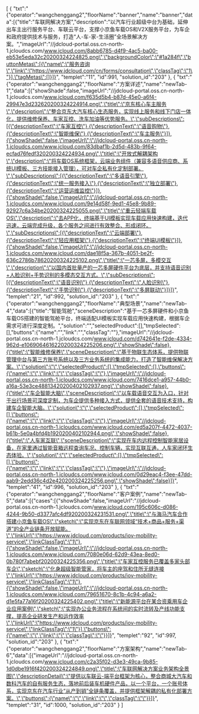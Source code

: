 [
	{
		"txt":"{\"operator\":\"wangchenggang2\",\"floorName\":\"banner\",\"name\":\"banner\",\"data\":[{\"title\":\"车联网解决方案\",\"description\":\"以汽车行业超级中台为基础，延伸出车主出行服务平台、车联云平台，支撑小京鱼车载OS和V2X服务平台，为车企和政府提供技术与服务，打造“人-车-家-生活圈”全场景解决方案。\",\"imageUrl\":\"//jdcloud-portal.oss.cn-north-1.jcloudcs.com/www.jcloud.com/8abb6785-d4f9-4ac5-ba00-eb53e5eda32c20200324224825.png\",\"backgroundColor\":\"#1a284f\",\"buttonMetas\":[{\"name\":\"服务咨询\",\"link\":\"https://www.jdcloud.com/cn/forms/consultation\",\"classTag\":\"1\"}],\"tagMetas\":[]}]}",
		"templet":"11",
		"id":991,
		"solution_id":"203"
	},
	{
		"txt":"{\"operator\":\"wangchenggang2\",\"floorName\":\"方案详述\",\"name\":\"newTab-1\",\"data\":[{\"showShade\":false,\"imageUrl\":\"//jdcloud-portal.oss.cn-north-1.jcloudcs.com/www.jcloud.com/f635d5b4-b87d-45e0-a6f4-29947e3d232620200324224914.png\",\"title\":\"京东核心车主服务\",\"description\":\"整合京东大汽车核心生态服务，实现线上服务和线下门店一体化，提供维修保养、车家互控、洗车加油等优势服务。\",\"subDescriptions\":[{\"descriptionText\":\"车家互控\"},{\"descriptionText\":\"语音购物\"},{\"descriptionText\":\"智能维保\"},{\"descriptionText\":\"车主服务\"}]},{\"showShade\":false,\"imageUrl\":\"//jdcloud-portal.oss.cn-north-1.jcloudcs.com/www.jcloud.com/83dbaf1b-2d5d-483b-9f64-ecfad76fedf320200324224934.png\",\"title\":\"开放式解耦架构\",\"description\":\"将车载OS系统框架，云端业务组件（兼容多语音供应商、系统UI模板、三方技能接入管理），可对车企私有化定制部署。\",\"subDescriptions\":[{\"descriptionText\":\"多语音引擎\"},{\"descriptionText\":\"统一服务接入\"},{\"descriptionText\":\"独立部署\"},{\"descriptionText\":\"运营运维监控\"}]},{\"showShade\":false,\"imageUrl\":\"//jdcloud-portal.oss.cn-north-1.jcloudcs.com/www.jcloud.com/9e14d58f-9ed1-45e8-9b89-92927c6a34be20200324225055.png\",\"title\":\"重云轻端车载OS\",\"description\":\"去APP化，终端基于UI模板实现车载应用快速构建，迭代迅速，云端完成升级，各个服务之间进行有效整合、形成闭环。\",\"subDescriptions\":[{\"descriptionText\":\"云端部署\"},{\"descriptionText\":\"轻应用框架\"},{\"descriptionText\":\"终端UI模板\"}]},{\"showShade\":false,\"imageUrl\":\"//jdcloud-portal.oss.cn-north-1.jcloudcs.com/www.jcloud.com/dae18f5a-367b-4051-be2f-636c2786b78620200324225102.png\",\"title\":\"一芯多屏，多模交互\",\"description\":\"以国内首批量产的一芯多屏硬件平台为底层，并支持语音识别+人脸识别+手势识别的多模态交互方式。\",\"subDescriptions\":[{\"descriptionText\":\"语音识别\"},{\"descriptionText\":\"人脸识别\"},{\"descriptionText\":\"手势识别\"},{\"descriptionText\":\"多屏联动\"}]}]}",
		"templet":"21",
		"id":992,
		"solution_id":"203"
	},
	{
		"txt":"{\"operator\":\"wangchenggang2\",\"floorName\":\"典型场景\",\"name\":\"newTab-4\",\"data\":[{\"title\":\"智能驾舱\",\"sceneDescription\":\"基于一芯多屏硬件和小京鱼车载OS搭建的智能驾舱平台，终端适配UI模板实现车载应用快速构建，根据车企需求可进行深度定制。\",\"solution\":\"\",\"selectedProduct\":[],\"tmpSelected\":[],\"buttons\":{\"name\":\"\",\"link\":\"\",\"classTag\":\"\"},\"imageUrl\":\"//jdcloud-portal.oss.cn-north-1.jcloudcs.com/www.jcloud.com/d742641e-f2de-4334-962d-e1069064616220200324225206.png\",\"showShade\":false},{\"title\":\"智能维修保养\",\"sceneDescription\":\"基于物联生态体系，提供物联管理中台与第三方账号系统以及三方业务系统的集成能力，打造了智能维保解决方案。\",\"solution\":\"\",\"selectedProduct\":[],\"tmpSelected\":[],\"buttons\":{\"name\":\"\",\"link\":\"\",\"classTag\":\"\"},\"imageUrl\":\"//jdcloud-portal.oss.cn-north-1.jcloudcs.com/www.jcloud.com/7416dce1-a957-44b0-a16a-53e3ce48813420200402102937.png\",\"showShade\":false},{\"title\":\"车企智能大脑\",\"sceneDescription\":\"以车载语音交互为入口，针对于出行场景可深度定制，为车企提供多种接入方式，提供全套的语音技术支持，构建车企智能大脑。\",\"solution\":\"\",\"selectedProduct\":[],\"tmpSelected\":[],\"buttons\":{\"name\":\"\",\"link\":\"\",\"classTag\":\"\"},\"imageUrl\":\"//jdcloud-portal.oss.cn-north-1.jcloudcs.com/www.jcloud.com/ed5a207f-4472-4037-b61b-5e0a4bfd4b1920200402102944.png\",\"showShade\":false},{\"title\":\"人车家互联\",\"sceneDescription\":\"实现在车内远程控制智能家居设备，在家里通过智能音箱远程查询车况、控制车辆，实现互联互通，人车家闭环生态体验。\",\"solution\":\"\",\"selectedProduct\":[],\"tmpSelected\":[],\"buttons\":{\"name\":\"\",\"link\":\"\",\"classTag\":\"\"},\"imageUrl\":\"//jdcloud-portal.oss.cn-north-1.jcloudcs.com/www.jcloud.com/0d29eac4-f3ee-47dd-aab9-2edd36c4d2e420200324225256.png\",\"showShade\":false}]}",
		"templet":"41",
		"id":996,
		"solution_id":"203"
	},
	{
		"txt":"{\"operator\":\"wangchenggang2\",\"floorName\":\"客户案例\",\"name\":\"newTab-5\",\"data\":[{\"cases\":[{\"showShade\":false,\"imageUrl\":\"//jdcloud-portal.oss.cn-north-1.jcloudcs.com/www.jcloud.com/195c606c-d086-4244-9b50-d3377afc4df920200324231531.png\",\"title\":\"与海马汽车合作搭建小京鱼车载OS\",\"sketch\":\"实现京东在车联网领域“技术+商品+服务+渠道”的全产业链条开放赋能。\",\"linkUrl\":\"https://www.jdcloud.com/products/iov-mobility-service\",\"linkClassTag\":\"1\"},{\"showShade\":false,\"imageUrl\":\"//jdcloud-portal.oss.cn-north-1.jcloudcs.com/www.jcloud.com/7080e06d-62d9-43ea-8ed0-0b780f7abebf20200324225356.png\",\"title\":\"车家互控服务已覆盖多家头部车企\",\"sketch\":\"化身超级智能管家，将车主的座驾和住所无缝连接\",\"linkUrl\":\"https://www.jdcloud.com/products/iov-mobility-service\",\"linkClassTag\":\"1\"},{\"showShade\":false,\"imageUrl\":\"//jdcloud-portal.oss.cn-north-1.jcloudcs.com/www.jcloud.com/79651670-8c1b-4c94-a6a2-d1e5fa77a16f20200324225402.png\",\"title\":\"新能源平台在某合资乘用车企业应用案例\",\"sketch\":\"实现办公业务流程在系统间的实时流转及产线功能支撑，提高企业研发生产和运作效率\",\"linkUrl\":\"https://www.jdcloud.com/products/iov-mobility-service\",\"linkClassTag\":\"1\"}],\"buttons\":{\"name\":\"\",\"link\":\"\",\"classTag\":\"\"}}]}",
		"templet":"92",
		"id":997,
		"solution_id":"203"
	},
	{
		"txt":"{\"operator\":\"wangchenggang2\",\"floorName\":\"方案架构\",\"name\":\"newTab-6\",\"data\":[{\"imageUrl\":\"//jdcloud-portal.oss.cn-north-1.jcloudcs.com/www.jcloud.com/c2a35f02-d3e3-49ca-9b85-1d0dbe1916f420200324224849.png\",\"title\":\"车联网解决方案业务架构全景图\",\"descriptionDetail\":\"提供以车联云-端平台框架为核心，整合商城大汽车和数科汽车的自有服务生态，落地前后装车机硬件产品，以一个平台，一个账号体系，实现京东在汽车行业“从产到销”全链条覆盖，并提供框架解耦的私有化部署方案。\",\"buttons\":{\"name\":\"\",\"link\":\"\",\"classTag\":\"\"}}]}",
		"templet":"31",
		"id":1000,
		"solution_id":"203"
	}
]